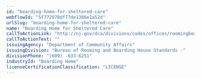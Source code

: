 ```yaml
---
id: "boarding-home-for-sheltered-care"
webflowId: "5f772978df77de1386e1a52d"
urlSlug: "boarding-home-for-sheltered-care"
name: "Boarding Home for Sheltered Care"
callToActionLink: "http://nj.gov/dca/divisions/codes/offices/roomingboarding.html"
callToActionText: ""
issuingAgency: "Department of Community Affairs"
issuingDivision: "Bureau of Rooming and Boarding House Standards -"
divisionPhone: "(609) -633-6251"
industryId: "Boarding Home"
licenseCertificationClassification: "LICENSE"
---
```

